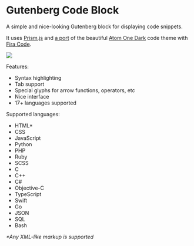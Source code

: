 # Gutenberg Code Block

A simple and nice-looking Gutenberg block for displaying code snippets.

It uses [Prism.js](https://github.com/PrismJS/prism) and [a port](https://github.com/AGMStudio/prism-theme-one-dark) of the beautiful [Atom One Dark](https://github.com/atom/one-dark-syntax) code theme with [Fira Code](https://fonts.google.com/specimen/Fira+Code).

![](https://i.imgur.com/tYNqfg7.png)

Features:
- Syntax highlighting
- Tab support
- Special glyphs for arrow functions, operators, etc
- Nice interface
- 17+ languages supported

Supported languages:
- HTML*
- CSS
- JavaScript
- Python
- PHP
- Ruby
- SCSS
- C
- C++
- C#
- Objective-C
- TypeScript
- Swift
- Go
- JSON
- SQL
- Bash

_*Any XML-like markup is supported_
